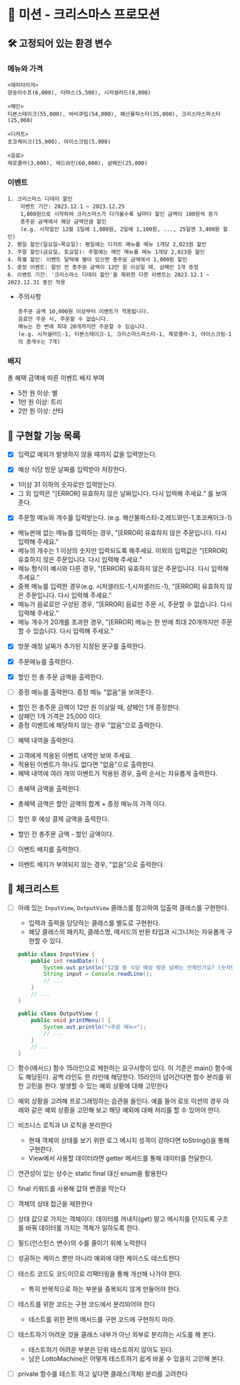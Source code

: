 # 🎄 미션 - 크리스마스 프로모션

## 🛠️ 고정되어 있는 환경 변수

### 메뉴와 가격

```text
<애피타이저>
양송이수프(6,000), 타파스(5,500), 시저샐러드(8,000)

<메인>
티본스테이크(55,000), 바비큐립(54,000), 해산물파스타(35,000), 크리스마스파스타(25,000)

<디저트>
초코케이크(15,000), 아이스크림(5,000)

<음료>
제로콜라(3,000), 레드와인(60,000), 샴페인(25,000)
```

### 이벤트

```text
1. 크리스마스 디데이 할인
    이벤트 기간: 2023.12.1 ~ 2023.12.25
    1,000원으로 시작하여 크리스마스가 다가올수록 날마다 할인 금액이 100원씩 증가
    총주문 금액에서 해당 금액만큼 할인
    (e.g. 시작일인 12월 1일에 1,000원, 2일에 1,100원, ..., 25일엔 3,400원 할인)
2. 평일 할인(일요일~목요일): 평일에는 디저트 메뉴를 메뉴 1개당 2,023원 할인
3. 주말 할인(금요일, 토요일): 주말에는 메인 메뉴를 메뉴 1개당 2,023원 할인
4. 특별 할인: 이벤트 달력에 별이 있으면 총주문 금액에서 1,000원 할인
5. 증정 이벤트: 할인 전 총주문 금액이 12만 원 이상일 때, 샴페인 1개 증정
6. 이벤트 기간: '크리스마스 디데이 할인'을 제외한 다른 이벤트는 2023.12.1 ~ 2023.12.31 동안 적용
```

- 주의사항

  ```text
  총주문 금액 10,000원 이상부터 이벤트가 적용됩니다.
  음료만 주문 시, 주문할 수 없습니다.
  메뉴는 한 번에 최대 20개까지만 주문할 수 있습니다.
  (e.g. 시저샐러드-1, 티본스테이크-1, 크리스마스파스타-1, 제로콜라-3, 아이스크림-1의 총개수는 7개)
  ```

### 배지

총 혜택 금액에 따른 이벤트 배지 부여

- 5천 원 이상: 별
- 1만 원 이상: 트리
- 2만 원 이상: 산타

## 🧭 구현할 기능 목록

- [x] 입력값 예외가 발생하지 않을 때까지 값을 입력받는다.

- [x] 예상 식당 방문 날짜를 입력받아 저장한다.

- 1이상 31 이하의 숫자로만 입력받는다.
- 그 외 입력은 "[ERROR] 유효하지 않은 날짜입니다. 다시 입력해 주세요." 를 보여준다.

- [x] 주문할 메뉴와 개수를 입력받는다. (e.g. 해산물파스타-2,레드와인-1,초코케이크-1)

- 메뉴판에 없는 메뉴를 입력하는 경우, "[ERROR] 유효하지 않은 주문입니다. 다시 입력해 주세요."
- 메뉴의 개수는 1 이상의 숫자만 입력되도록 해주세요. 이외의 입력값은 "[ERROR] 유효하지 않은 주문입니다. 다시 입력해 주세요."
- 메뉴 형식이 예시와 다른 경우, "[ERROR] 유효하지 않은 주문입니다. 다시 입력해 주세요."
- 중복 메뉴를 입력한 경우(e.g. 시저샐러드-1,시저샐러드-1), "[ERROR] 유효하지 않은 주문입니다. 다시 입력해 주세요."
- 메뉴가 음료로만 구성된 경우, "[ERROR] 음료만 주문 시, 주문할 수 없습니다. 다시 입력해 주세요."
- 메뉴 개수가 20개를 초과한 경우, "[ERROR] 메뉴는 한 번에 최대 20개까지만 주문할 수 있습니다. 다시 입력해 주세요."

- [x] 방문 예정 날짜가 추가된 지정된 문구를 출력한다.

- [x] 주문메뉴를 출력한다.

- [x] 할인 전 총 주문 금액을 출력한다.

- [ ] 증정 메뉴를 출력한다. 증정 메뉴 "없음"을 보여준다.

- 할인 전 총주문 금액이 12만 원 이상일 때, 샴페인 1개 증정한다.
- 샴페인 1개 가격은 25,000 이다.
- 증정 이벤트에 해당하지 않는 경우 "없음"으로 출력한다.

- [ ] 혜택 내역을 출력한다.

- 고객에게 적용된 이벤트 내역만 보여 주세요.
- 적용된 이벤트가 하나도 없다면 "없음"으로 출력한다.
- 혜택 내역에 여러 개의 이벤트가 적용된 경우, 출력 순서는 자유롭게 출력한다.

- [ ] 총혜택 금액을 출력한다.

- 총혜택 금액은 할인 금액의 합계 + 증정 메뉴의 가격 이다.

- [ ] 할인 후 에상 결제 금액을 출력한다.

- 할인 전 총주문 금액 - 할인 금액이다.

- [ ] 이벤트 배지를 출력한다.

- 이벤트 배지가 부여되지 않는 경우, "없음"으로 출력한다.

## 🔴 체크리스트

- [ ] 아래 있는 `InputView`, `OutputView` 클래스를 참고하여 입출력 클래스를 구현한다.
    - 입력과 출력을 담당하는 클래스를 별도로 구현한다.
    - 해당 클래스의 패키지, 클래스명, 메서드의 반환 타입과 시그니처는 자유롭게 구현할 수 있다.
  ```java
  public class InputView {
      public int readDate() {
          System.out.println("12월 중 식당 예상 방문 날짜는 언제인가요? (숫자만 입력해 주세요!)");
          String input = Console.readLine();    
          // ...
      }
      // ...
  }
  ```
  ```java
  public class OutputView {
      public void printMenu() {
          System.out.println("<주문 메뉴>");
          // ...
      }
      // ...
  }
  ```
- [ ] 함수(메서드) 함수 15라인으로 제한하는 요구사항이 있다. 이 기준은 main() 함수에도 해당된다. 공백 라인도 한 라인에 해당한다. 15라인이 넘어간다면 함수 분리를 위한 고민을 한다.
  발생할 수 있는 예외 상황에 대해 고민한다

- [ ] 예외 상황을 고려해 프로그래밍하는 습관을 들인다. 예를 들어 로또 미션의 경우 아래와 같은 예외 상황을 고민해 보고 해당 예외에 대해 처리를 할 수 있어야 한다.

- [ ] 비즈니스 로직과 UI 로직을 분리한다
    - 현재 객체의 상태를 보기 위한 로그 메시지 성격이 강하다면 toString()을 통해 구현한다.
    - View에서 사용할 데이터라면 getter 메서드를 통해 데이터를 전달한다.

- [ ] 연관성이 있는 상수는 static final 대신 enum을 활용한다

- [ ] final 키워드를 사용해 값의 변경을 막는다

- [ ] 객체의 상태 접근을 제한한다

- [ ] 상태 값으로 가지는 객체이다. 데이터를 꺼내지(get) 말고 메시지를 던지도록 구조를 바꿔 데이터를 가지는 객체가 일하도록 한다.

- [ ] 필드(인스턴스 변수)의 수를 줄이기 위해 노력한다

- [ ] 성공하는 케이스 뿐만 아니라 예외에 대한 케이스도 테스트한다

- [ ] 테스트 코드도 코드이므로 리팩터링을 통해 개선해 나가야 한다.
    - 특히 반복적으로 하는 부분을 중복되지 않게 만들어야 한다.

- [ ] 테스트를 위한 코드는 구현 코드에서 분리되어야 한다
    - 테스트를 위한 편의 메서드를 구현 코드에 구현하지 마라.

- [ ] 테스트하기 어려운 것을 클래스 내부가 아닌 외부로 분리하는 시도를 해 본다.
    - 테스트하기 어려운 부분은 단위 테스트하지 않아도 된다.
    - 남은 LottoMachine은 어떻게 테스트하기 쉽게 바꿀 수 있을지 고민해 본다.
- [ ] private 함수를 테스트 하고 싶다면 클래스(객체) 분리를 고려한다

